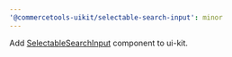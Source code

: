 ```yaml
---
'@commercetools-uikit/selectable-search-input': minor
---
```


Add [SelectableSearchInput](https://uikit.commercetools.com/?path=/story/components-inputs--selectablesearchinput) component to ui-kit.
